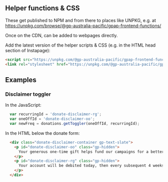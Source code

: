 ## Helper functions & CSS

These get published to NPM and from there to places like UNPKG, e.g. at https://unpkg.com/browse/@gp-australia-pacific/gpap-frontend-functions/

Once on the CDN, can be added to webpages directly.

Add the latest version of the helper scripts & CSS (e.g. in the HTML head section of Instapage):

```html
<script src="https://unpkg.com/@gp-australia-pacific/gpap-frontend-functions@latest"></script>
<link rel="stylesheet" href="https://unpkg.com/@gp-australia-pacific/gpap-frontend-functions@latest/dist/gp-donate.css">
```

## Examples

### Disclaimer toggler

In the JavaScript:

```javascript
  var recurringId = 'donate-disclaimer-rg';
  var oneOffId = 'donate-disclaimer-oo';
  var newFreq = donations.getToggler(oneOffId, recurringId);
```

In the HTML below the donate form:
```html
  <div class="donate-disclaimer-container gp-text-slate">
    <p id="donate-disclaimer-oo" class="gp-hidden">
      Your generous one-time gift helps fund our campaigns for a better and greener future.
    </p>
    <p id="donate-disclaimer-rg" class="gp-hidden">
      Your account will be debited today, then every subsequent 4 weeks. <a href="https://www.greenpeace.org.au/contact/">Get in touch with us to</a> arrange an alternative date.
    </p>
  </div>
```
